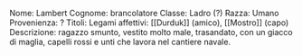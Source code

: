 
Nome: Lambert
Cognome: brancolatore
Classe: Ladro (?)
Razza: Umano
Provenienza: ?
Titoli: 
Legami affettivi: [[Durduk]] (amico), [[Mostro]] (capo)
Descrizione: ragazzo smunto, vestito molto male, trasandato, con un giacco di maglia, capelli rossi e unti che lavora nel cantiere navale.